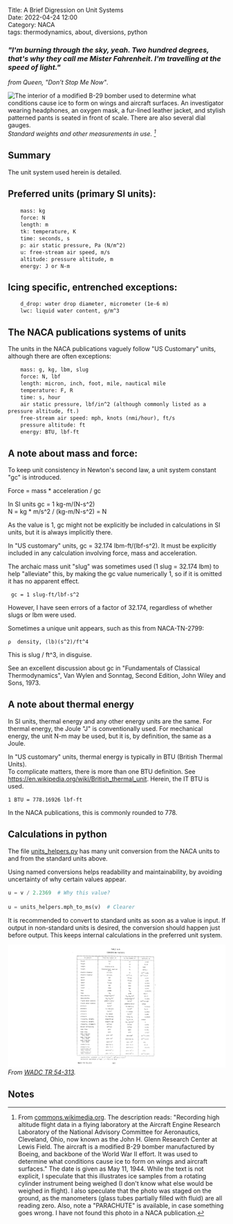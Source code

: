 Title: A Brief Digression on Unit Systems  
Date: 2022-04-24 12:00  
Category: NACA  
tags: thermodynamics, about, diversions, python    

### _"I'm burning through the sky, yeah. Two hundred degrees, that's why they call me Mister Fahrenheit. I'm travelling at the speed of light."_   
_from Queen, "Don't Stop Me Now"_.  

![The interior of a modified B-29 bomber used to determine what conditions cause ice to form on wings and aircraft surfaces. 
An investigator wearing headphones, an oxygen mask, a fur-lined leather jacket, and stylish patterned pants is seated in front of scale. 
There are also several dial gauges.](images/b_29_icing_measurement.png)
_Standard weights and other measurements in use. [^1]_  

## Summary  

The unit system used herein is detailed. 

## Preferred units (primary SI units):
```text
    mass: kg
    force: N
    length: m
    tk: temperature, K
    time: seconds, s
    p: air static pressure, Pa (N/m^2)
    u: free-stream air speed, m/s
    altitude: pressure altitude, m
    energy: J or N-m

```

## Icing specific, entrenched exceptions:  

```text
    d_drop: water drop diameter, micrometer (1e-6 m)
    lwc: liquid water content, g/m^3
```

## The NACA publications systems of units

The units in the NACA publications vaguely follow "US Customary" units, 
although there are often exceptions:

```text
    mass: g, kg, lbm, slug
    force: N, lbf
    length: micron, inch, foot, mile, nautical mile
    temperature: F, R
    time: s, hour
    air static pressure, lbf/in^2 (although commonly listed as a pressure altitude, ft.)
    free-stream air speed: mph, knots (nmi/hour), ft/s
    pressure altitude: ft
    energy: BTU, lbf-ft
```

## A note about mass and force:  

To keep unit consistency in Newton's second law, a unit system constant "gc" is introduced.  

Force = mass * acceleration / gc

In SI units gc = 1 kg-m/(N-s^2)  
N = kg * m/s^2 / (kg-m/N-s^2) = N  

As the value is 1, gc might not be explicitly be included in calculations in SI units, 
but it is always implicitly there.

In "US customary" units, gc = 32.174 lbm-ft/(lbf-s^2). 
It must be explicitly included in any calculation involving force, mass and acceleration. 
 
The archaic mass unit "slug" was sometimes used (1 slug = 32.174 lbm) to help "alleviate" this,
by making the gc value numerically 1, so if it is omitted it has no apparent effect.  

     gc = 1 slug-ft/lbf-s^2
     
However, I have seen errors of a factor of 32.174, regardless of whether slugs or lbm were used. 

Sometimes a unique unit appears, such as this from NACA-TN-2799:
    
    ⍴  density, (lb)(s^2)/ft^4

This is slug / ft^3, in disguise.    
    
See an excellent discussion about gc in "Fundamentals of Classical Thermodynamics", Van Wylen and Sonntag, Second Edition, John Wiley and Sons, 1973. 

## A note about thermal energy

In SI units, thermal energy and any other energy units are the same. 
For thermal energy, the Joule "J" is conventionally used. 
For mechanical energy, the unit N-m may be used, but it is, by definition, the same as a Joule. 

In "US customary" units, thermal energy is typically in BTU (British Thermal Units).  
To complicate matters, there is more than one BTU definition. 
See https://en.wikipedia.org/wiki/British_thermal_unit. 
Herein, the IT BTU is used.

    1 BTU = 778.16926 lbf-ft 
    
In the NACA publications, this is commonly rounded to 778.

## Calculations in python  

The file 
[units_helpers.py](https://github.com/icinganalysis/icinganalysis.github.io/blob/main/icinganalysis/units_helpers.py) 
has many unit conversion from the NACA units to and from the standard units above. 

Using named conversions helps readability and maintainability, 
by avoiding uncertainty of why certain values appear.

```python
u = v / 2.2369  # Why this value?

u = units_helpers.mph_to_ms(v)  # Clearer
```

It is recommended to convert to standard units as soon as a value is input. 
If output in non-standard units is desired, the conversion should happen just before output. 
This keeps internal calculations in the preferred unit system.

![Table A-4 of WADC TR 54-313. Conversion Factors.](images%2FWADC%2054-313%2FTable%20A-4%20rotated.png)
_From [WADC TR 54-313]({filename}Design%20Manuals.md)._  

## Notes  

[^1]: From [commons.wikimedia.org](https://commons.wikimedia.org/wiki/File:Instrumentation_in_A-29_-_GPN-2000-001450.jpg). 
The description reads: "Recording high altitude flight data in a flying laboratory at the Aircraft Engine Research Laboratory of the National Advisory Committee for Aeronautics, Cleveland, Ohio, now known as the John H. Glenn Research Center at Lewis Field. The aircraft is a modified B-29 bomber manufactured by Boeing, and backbone of the World War II effort. It was used to determine what conditions cause ice to form on wings and aircraft surfaces."
The date is given as May 11, 1944. 
While the text is not explicit, I speculate that this illustrates ice samples from a rotating cylinder instrument being weighed (I don't know what else would be weighed in flight). 
I also speculate that the photo was staged on the ground, as the manometers (glass tubes partially filled with fluid) are all reading zero. 
Also, note a "PARACHUTE" is available, in case something goes wrong. 
I have not found this photo in a NACA publication. 
